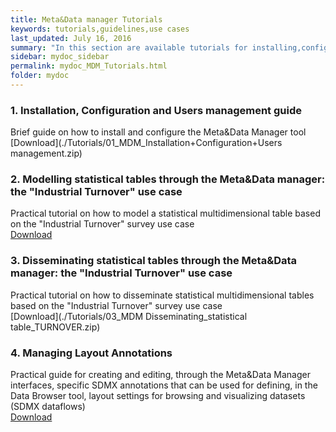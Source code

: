 ```yaml
---
title: Meta&Data manager Tutorials
keywords: tutorials,guidelines,use cases
last_updated: July 16, 2016
summary: "In this section are available tutorials for installing,configuring and using the Meta&Data Manager tool for statistical data and metadata dissemination and reporting"
sidebar: mydoc_sidebar
permalink: mydoc_MDM_Tutorials.html
folder: mydoc
---
```


### 1. Installation, Configuration and Users management guide
Brief guide on how to install and configure the Meta&Data Manager tool<br>
[Download](./Tutorials/01_MDM_Installation+Configuration+Users management.zip)
<br>
### 2. Modelling statistical tables through the Meta&Data manager: the "Industrial Turnover" use case
Practical tutorial on how to model a statistical multidimensional table based on the "Industrial Turnover" survey use case<br>
[Download](./Tutorials/02_MDM_Modelling_statistical_table_TURNOVER.zip)
<br>
### 3. Disseminating statistical tables through the Meta&Data manager: the "Industrial Turnover" use case
Practical tutorial on how to disseminate statistical multidimensional tables based on the "Industrial Turnover" survey use case<br>
[Download](./Tutorials/03_MDM Disseminating_statistical table_TURNOVER.zip)
<br>
### 4. Managing Layout Annotations
Practical guide for creating and editing, through the Meta&Data Manager interfaces, specific SDMX annotations that can be used for defining, in the Data Browser tool, layout settings for browsing and visualizing datasets (SDMX dataflows)
<br>
[Download](./Tutorials/04_MDM_LayoutAnnotations_Management.zip)
<br>